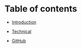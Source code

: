 # Table of contents

* [Introduction](README.md)

* [Technical](docs/Keep3r.md)

* [GitHub](https://github.com/keep3r-network/keep3r.network)
